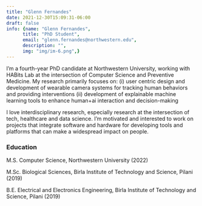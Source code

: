 ```yaml
---
title: "Glenn Fernandes"
date: 2021-12-30T15:09:31-06:00
draft: false
info: {name: "Glenn Fernandes",
      title: "PhD Student",
      email: "glenn.fernandes@northwestern.edu",
      description: "",
      img: "img/im-6.png",}
---
```


I’m a fourth-year PhD candidate at Northwestern University, working with HABits Lab at the intersection of Computer Science and Preventive Medicine. My research primarily focuses on:
(i) user centric design and development of wearable camera systems for tracking human behaviors and providing interventions
(ii) development of explainable machine learning tools to enhance human+ai interaction and decision-making

I love interdisciplinary research, especially research at the intersection of tech, healthcare and data science. I’m motivated and interested to work on projects that integrate software and hardware for developing tools and platforms that can make a widespread impact on people.

### Education
M.S. Computer Science, Northwestern University (2022)

M.Sc. Biological Sciences, Birla Institute of Technology and Science, Pilani (2019)

B.E. Electrical and Electronics Engineering, Birla Institute of Technology and Science, Pilani (2019)



[comment]: <> (### Selected Publications)
